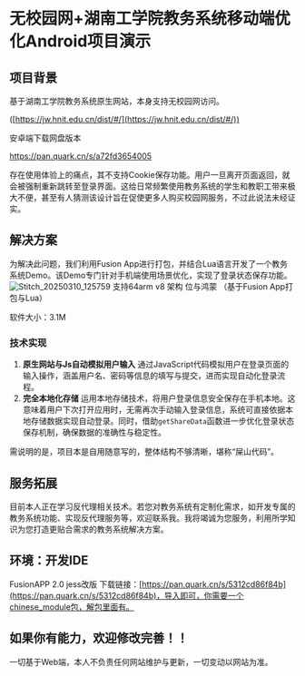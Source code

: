# 无校园网+湖南工学院教务系统移动端优化Android项目演示
## 项目背景

基于湖南工学院教务系统原生网站，本身支持无校园网访问。


([https://jw.hnit.edu.cn/dist/#/](https://jw.hnit.edu.cn/dist/#/))


安卓端下载网盘版本

https://pan.quark.cn/s/a72fd3654005

存在使用体验上的痛点，其不支持Cookie保存功能。用户一旦离开页面返回，就会被强制重新跳转至登录界面。这给日常频繁使用教务系统的学生和教职工带来极大不便，甚至有人猜测该设计旨在促使更多人购买校园网服务，不过此说法未经证实。

## 解决方案
为解决此问题，我们利用Fusion App进行打包，并结合Lua语言开发了一个教务系统Demo。该Demo专门针对手机端使用场景优化，实现了登录状态保存功能。
![Stitch_20250310_125759](https://github.com/user-attachments/assets/be56759a-5b7e-4ba2-88f2-067ca2c76ae9)
支持64arm v8 架构 位与鸿蒙
（基于Fusion App打包与Lua）

软件大小：3.1M

### 技术实现
1. **原生网站与Js自动模拟用户输入**
通过JavaScript代码模拟用户在登录页面的输入操作，涵盖用户名、密码等信息的填写与提交，进而实现自动化登录流程。
2. **完全本地化存储**
运用本地存储技术，将用户登录信息安全保存在手机本地。这意味着用户下次打开应用时，无需再次手动输入登录信息，系统可直接依据本地存储数据实现自动登录。同时，借助`getShareData`函数进一步优化登录状态保存机制，确保数据的准确性与稳定性。

需说明的是，项目本是自用随意写的，整体结构不够清晰，堪称“屎山代码”。

## 服务拓展
目前本人正在学习反代理相关技术。若您对教务系统有定制化需求，如开发专属的教务系统功能、实现反代理服务等，欢迎联系我。我将竭诚为您服务，利用所学知识为您打造更贴合需求的教务系统解决方案。 

## 环境：开发IDE
FusionAPP 2.0 jess改版
下载链接：[https://pan.quark.cn/s/5312cd86f84b](https://pan.quark.cn/s/5312cd86f84b)，导入即可，你需要一个chinese_module包，解包里面有。 

## 如果你有能力，欢迎修改完善！！

一切基于Web端，本人不负责任何网站维护与更新，一切变动以网站为准。
